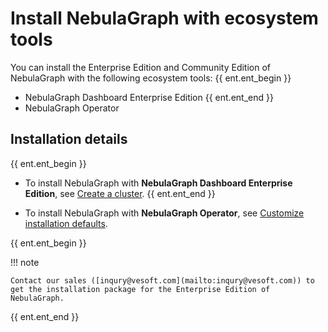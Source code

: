# Install NebulaGraph with ecosystem tools

You can install the Enterprise Edition and Community Edition of NebulaGraph with the following ecosystem tools:
{{ ent.ent_begin }}
- NebulaGraph Dashboard Enterprise Edition 
{{ ent.ent_end }}
- NebulaGraph Operator

## Installation details

{{ ent.ent_begin }}
- To install NebulaGraph with **NebulaGraph Dashboard Enterprise Edition**, see [Create a cluster](../../nebula-dashboard-ent/3.create-import-dashboard/1.create-cluster.md).
{{ ent.ent_end }}

- To install NebulaGraph with **NebulaGraph Operator**, see [Customize installation defaults](../../k8s-operator/2.get-started/2.1.install-operator.md).

{{ ent.ent_begin }}

!!! note

    Contact our sales ([inqury@vesoft.com](mailto:inqury@vesoft.com)) to get the installation package for the Enterprise Edition of NebulaGraph.

{{ ent.ent_end }}